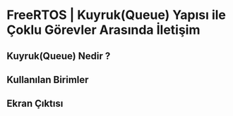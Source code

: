 # FreeRTOS | Kuyruk(Queue) Yapısı ile Çoklu Görevler Arasında İletişim

## Kuyruk(Queue) Nedir ?

## Kullanılan Birimler

## Ekran Çıktısı


